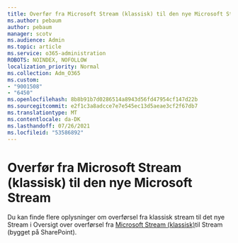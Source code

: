 ```yaml
---
title: Overfør fra Microsoft Stream (klassisk) til den nye Microsoft Stream
ms.author: pebaum
author: pebaum
manager: scotv
ms.audience: Admin
ms.topic: article
ms.service: o365-administration
ROBOTS: NOINDEX, NOFOLLOW
localization_priority: Normal
ms.collection: Adm_O365
ms.custom:
- "9001508"
- "6450"
ms.openlocfilehash: 8b8b91b7d0286514a8943d56fd47954cf147d22b
ms.sourcegitcommit: e2f1c3a8adcce7e7e545ec13d5aeae3cf2f67db7
ms.translationtype: MT
ms.contentlocale: da-DK
ms.lasthandoff: 07/26/2021
ms.locfileid: "53586892"
---
```

# <a name="migrate-from-microsoft-stream-classic-to-the-new-microsoft-stream"></a>Overfør fra Microsoft Stream (klassisk) til den nye Microsoft Stream

Du kan finde flere oplysninger om overførsel fra klassisk stream til det nye Stream i Oversigt over overførsel fra [Microsoft Stream (klassisk)](/stream/streamnew/stream-classic-to-new-migration-overview)til Stream (bygget på SharePoint).